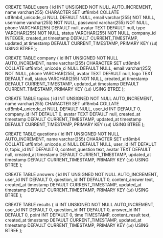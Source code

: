CREATE TABLE users
(
    id INT UNSIGNED NOT NULL AUTO_INCREMENT,
    name varchar(255) CHARACTER SET utf8mb4 COLLATE utf8mb4_unicode_ci NULL DEFAULT NULL,
	  email varchar(255) NOT NULL,
		username varchar(255) NOT NULL,
		password varchar(255) NOT NULL,
		phone VARCHAR(255) DEFAULT null,
		avatar TEXT DEFAULT null,
		type VARCHAR(255) NOT NULL, 
		status VARCHAR(255) NOT NULL,
		company_id INTEGER,
    created_at timestamp DEFAULT CURRENT_TIMESTAMP,
    updated_at timestamp DEFAULT CURRENT_TIMESTAMP,
	PRIMARY KEY (`id`) USING BTREE
);

CREATE TABLE company
(
    id INT UNSIGNED NOT NULL AUTO_INCREMENT,
    name varchar(255) CHARACTER SET utf8mb4 COLLATE utf8mb4_unicode_ci NULL DEFAULT NULL,
	  email varchar(255) NOT NULL,
		phone VARCHAR(255),
		avatar TEXT DEFAULT null,
		logo TEXT DEFAULT null,
		status VARCHAR(255) NOT NULL,
    created_at timestamp DEFAULT CURRENT_TIMESTAMP,
    updated_at timestamp DEFAULT CURRENT_TIMESTAMP,
	PRIMARY KEY (`id`) USING BTREE
);

CREATE TABLE topics
(
    id INT UNSIGNED NOT NULL AUTO_INCREMENT,
    name varchar(255) CHARACTER SET utf8mb4 COLLATE utf8mb4_unicode_ci NULL DEFAULT NULL,
	  user_id INT DEFAULT 0,
		company_id INT DEFAULT 0,
		avatar TEXT DEFAULT null,
    created_at timestamp DEFAULT CURRENT_TIMESTAMP,
    updated_at timestamp DEFAULT CURRENT_TIMESTAMP,
	PRIMARY KEY (`id`) USING BTREE
);


CREATE TABLE questions
(
    id INT UNSIGNED NOT NULL AUTO_INCREMENT,
    name varchar(255) CHARACTER SET utf8mb4 COLLATE utf8mb4_unicode_ci NULL DEFAULT NULL,
	  user_id INT DEFAULT 0,
		topic_id INT DEFAULT 0,
		content_question text,
		avatar TEXT DEFAULT null,
    created_at timestamp DEFAULT CURRENT_TIMESTAMP,
    updated_at timestamp DEFAULT CURRENT_TIMESTAMP,
	PRIMARY KEY (`id`) USING BTREE
);


CREATE TABLE answers
(
    id INT UNSIGNED NOT NULL AUTO_INCREMENT,
	  user_id INT DEFAULT 0,
		question_id INT DEFAULT 0,
		content_answer text,
    created_at timestamp DEFAULT CURRENT_TIMESTAMP,
    updated_at timestamp DEFAULT CURRENT_TIMESTAMP,
	PRIMARY KEY (`id`) USING BTREE
);

CREATE TABLE results
(
    id INT UNSIGNED NOT NULL AUTO_INCREMENT,
	  user_id INT DEFAULT 0,
		question_id INT DEFAULT 0,
		answer_id INT DEFAULT 0,
		point INT DEFAULT 0,
		time TIMESTAMP, 
		content_result text,
    created_at timestamp DEFAULT CURRENT_TIMESTAMP,
    updated_at timestamp DEFAULT CURRENT_TIMESTAMP,
	PRIMARY KEY (`id`) USING BTREE
);